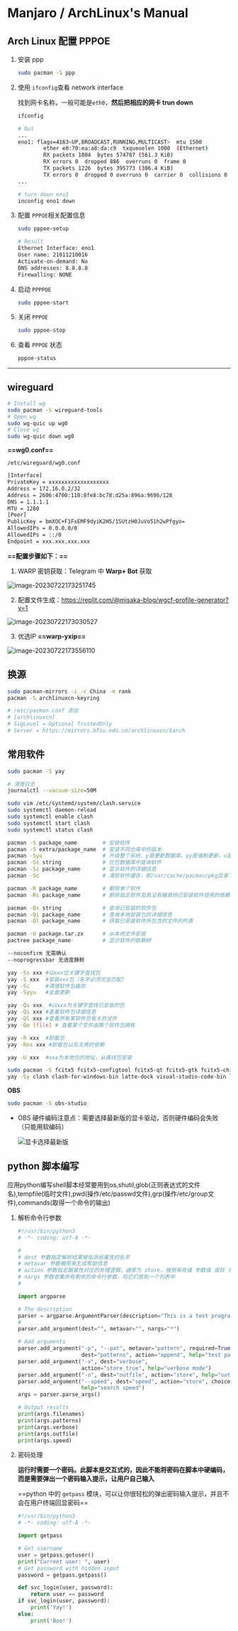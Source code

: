 # Manjaro / ArchLinux's Manual

## Arch Linux 配置 PPPOE

1. 安装 ppp

    ```bash
    sudo pacman -S ppp
    ```

2. 使用 `ifconfig`查看 network interface

    找到网卡名称，一般可能是`eth0`，**然后把相应的网卡 trun down**

    ```bash
    ifconfig
    
    # Out
    ...
    eno1: flags=4163<UP,BROADCAST,RUNNING,MULTICAST>  mtu 1500
            ether e0:70:ea:a8:da:c9  txqueuelen 1000  (Ethernet)
            RX packets 1804  bytes 574787 (561.3 KiB)
            RX errors 0  dropped 886  overruns 0  frame 0
            TX packets 1226  bytes 395773 (386.4 KiB)
            TX errors 0  dropped 0 overruns 0  carrier 0  collisions 0
    ...
    
    # turn down eno1
    inconfig eno1 down
    ```

3. 配置 `PPPOE`相关配置信息

    ```bash
    sudo pppoe-setup
    
    # Result
    Ethernet Interface: eno1
    User name: 21011210016
    Activate-on-demand: No
    DNS addresses: 8.8.8.8
    Firewalling: NONE
    ```

4. 启动 `PPPPOE`

    ```bash
    sudo pppoe-start
    ```

5. 关闭 `PPPOE`

    ```bash
    sudo pppoe-stop
    ```

6. 查看 `PPPOE` 状态

    ```bash
    pppoe-status
    ```

---

## wireguard

```bash
# Install wg
sudo pacman -S wireguard-tools
# Open wg
sudo wg-quic up wg0
# Close wg
sudo wg-quic down wg0
```

**==wg0.conf==**

`/etc/wireguard/wg0.conf`

```bash
[Interface]
PrivateKey = xxxxxxxxxxxxxxxxxxx
Address = 172.16.0.2/32
Address = 2606:4700:110:8fe8:bc78:d25a:896a:9696/128
DNS = 1.1.1.1
MTU = 1280
[Peer]
PublicKey = bmXOC+F1FxEMF9dyiK2H5/1SUtzH0JuVo51h2wPfgyo=
AllowedIPs = 0.0.0.0/0
AllowedIPs = ::/0
Endpoint = xxx.xxx.xxx.xxx
```

**==配置步骤如下：==**

1. WARP 密钥获取：Telegram 中 **Warp+ Bot** 获取

![image-20230722173251745](https://raw.githubusercontent.com/lutianen/PicBed/main/202307221732768.png)

2. 配置文件生成：https://replit.com/@misaka-blog/wgcf-profile-generator?v=1

![image-20230722173030527](https://raw.githubusercontent.com/lutianen/PicBed/main/202307221730585.png)

3. 优选IP **==warp-yxip==**

![image-20230722173556110](https://raw.githubusercontent.com/lutianen/PicBed/main/202307221735152.png)

## 换源

```sh
sudo pacman-mirrors -i -c China -m rank
pacman -S archlinuxcn-keyring

# /etc/pacman.conf 添加
# [archlinuxcn]
# SigLevel = Optional TrustedOnly
# Server = https://mirrors.bfsu.edu.cn/archlinuxcn/$arch
```

## 常用软件

```bash
sudo pacman -S yay

# 清理日志
journalctl --vacuum-size=50M

sudo vim /etc/systemd/system/clash.service
sudo systemctl daemon-reload 
sudo systemctl enable clash 
sudo systemctl start clash 
sudo systemctl status clash
```

```bash
pacman -S package_name        # 安装软件
pacman -S extra/package_name  # 安装不同仓库中的版本
pacman -Syu                   # 升级整个系统，y是更新数据库，yy是强制更新，u是升级软件
pacman -Ss string             # 在包数据库中查询软件
pacman -Si package_name       # 显示软件的详细信息
pacman -Sc                    # 清除软件缓存，即/var/cache/pacman/pkg目录下的文件

pacman -R package_name        # 删除单个软件
pacman -Rs package_name       # 删除指定软件及其没有被其他已安装软件使用的依赖关系

pacman -Qs string             # 查询已安装的软件包
pacman -Qi package_name       # 查询本地安装包的详细信息
pacman -Ql package_name       # 获取已安装软件所包含的文件的列表

pacman -U package.tar.zx      # 从本地文件安装
pactree package_name          # 显示软件的依赖树

--noconfirm 无需确认
--noprogressbar 无进度静默
```

```bash
yay -Ss xxx #以xxx位关键字查找包
yay -S xxx  #安装xxx包（名字必须完全匹配）
yay -Sc     #清理软件包缓存
yay -Syyu   #全面更新

yay -Qs xxx  #以xxx为关键字查找已安装的包
yay -Qi xxx #查看软件包详细信息
yay -Ql xxx #查看所有某软件包有关的文件
yay -Qo [file] # 查看某个文件由哪个软件包拥有

yay -R xxx  #卸载包
yay -Rns xxx #卸载包以及无用的依赖

yay -U xxx  #xxx为本地包的地址，从离线包安装
```

```bash
sudo pacman -S fcitx5 fcitx5-configtool fcitx5-qt fcitx5-gtk fcitx5-chinese-addons fcitx5-material-color
yay -Sy clash clash-for-windows-bin latte-dock visual-studio-code-bin lx-music linuxqq google-chrome baidunetdisk
```

**OBS**

```bash
sudo pacman -S obs-studio
```

- OBS 硬件编码注意点：需要选择最新版的显卡驱动，否则硬件编码会失败（只能用软编码）

    ![显卡选择最新版](https://raw.githubusercontent.com/lutianen/PicBed/main/202307131642756.png)

## python 脚本编写

应用python编写shell脚本经常要用到os,shutil,glob(正则表达式的文件名),tempfile(临时文件),pwd(操作/etc/passwd文件),grp(操作/etc/group文件),commands(取得一个命令的输出)

1. 解析命令行参数

    ```python
    #!/usr/bin/python3
    # -*- coding: utf-8 -*-
    
    # 
    # dest 参数指定解析结果被指派给属性的名字
    # metavar 参数被用来生成帮助信息
    # action 参数指定跟属性对应的处理逻辑，通常为 store，被用来存储 参数值 或将 多个参数值 收集到列表中
    # nargs 参数收集所有剩余的命令行参数，将它们放到一个列表中
    # 
    
    import argparse
    
    # The description
    parser = argparse.ArgumentParser(description="This is a test program.")
    #
    parser.add_argument(dest="", metavar="", nargs="*")
    
    # Add arguments
    parser.add_argument("-p", "--pat", metavar="pattern", required=True,
                        dest="patterns", action="append", help="test pattern to search for")
    parser.add_argument("-v", dest="verbose",
                        action="store_true", help="verbose mode")
    parser.add_argument("-o", dest="outfile", action="store", help="output file")
    parser.add_argument("--speed", dest="speed", action="store", choices={"slow", "fast"}, default="slow",
                        help="search speed")
    args = parser.parse_args()
    
    # Output results
    print(args.filenames)
    print(args.patterns)
    print(args.verbose)
    print(args.outfile)
    print(args.speed)
    ```

2. 密码处理

    **运行时需要一个密码。此脚本是交互式的，因此不能将密码在脚本中硬编码，而是需要弹出一个密码输入提示，让用户自己输入**

    ==python 中的 `getpass` 模块，可以让你很轻松的弹出密码输入提示，并且不会在用户终端回显密码==

    ```python
    #!/usr/bin/python3
    # -*- coding: utf-8 -*-
    
    import getpass
    
    # Get username
    user = getpass.getuser()
    print("Current user: ", user)
    # Get password with hidden input
    password = getpass.getpass()
    
    def svc_login(user, password):
        return user == password
    if svc_login(user, password):
        print('Yay!')
    else:
        print('Boo!')
    ```

    

